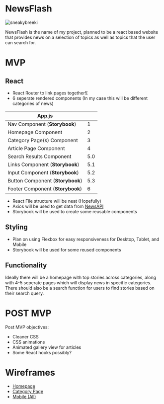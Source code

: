# NewsFlash

![sneakybreeki](https://media.giphy.com/media/29LhYccMwggSI/giphy.gif)

NewsFlash is the name of my project, planned to be a react based website that provides news on a selection of topics as well as topics that the user can search for.

# MVP

## React

- React Router to link pages together![
- 6 seperate rendered components (In my case this will be different categories of news)

|App.js|  |
|-|--|
| Nav Component (**Storybook**) | 1 | 
| Homepage Component | 2 |
| Category Page(s) Component | 3 |
| Article Page Component | 4 |
| Search Results Component | 5.0|
| Links Component (**Storybook**) | 5.1|
| Input Component (**Storybook**) | 5.2|
| Button Component (**Storybook**) | 5.3|
| Footer Component (**Storybook**) | 6|


- React File structure will be neat (Hopefully)
- Axios will be used to get data from [NewsAPI](https://newsapi.org/)
- Storybook will be used to create some reusable components

## Styling

- Plan on using Flexbox for easy responsiveness for Desktop, Tablet, and Mobile
- Storybook will be used for some reused components

## Functionality

Ideally there will be a homepage with top stories across categories, along with 4-5 seperate pages which will display news in specific categories. There should also be a search function for users to find stories based on their search query.

# POST MVP

Post MVP objectives:

- Cleaner CSS
- CSS animations
- Animated gallery view for articles
- Some React hooks possibly?

# Wireframes

- [Homepage](https://wireframe.cc/q1i61G)
- [Category Page](https://wireframe.cc/FjB1MX)
- [Mobile (All)](https://wireframe.cc/8a)

